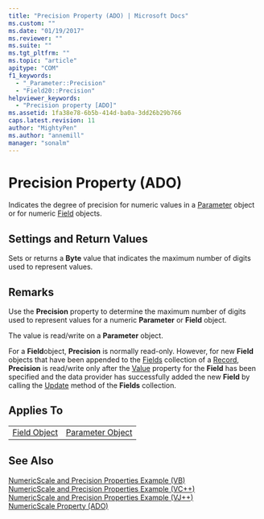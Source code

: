 ```yaml
---
title: "Precision Property (ADO) | Microsoft Docs"
ms.custom: ""
ms.date: "01/19/2017"
ms.reviewer: ""
ms.suite: ""
ms.tgt_pltfrm: ""
ms.topic: "article"
apitype: "COM"
f1_keywords: 
  - "_Parameter::Precision"
  - "Field20::Precision"
helpviewer_keywords: 
  - "Precision property [ADO]"
ms.assetid: 1fa38e78-6b5b-414d-ba0a-3dd26b29b766
caps.latest.revision: 11
author: "MightyPen"
ms.author: "annemill"
manager: "sonalm"
---
```

# Precision Property (ADO)
Indicates the degree of precision for numeric values in a [Parameter](../../../ado/reference/ado-api/parameter-object.md) object or for numeric [Field](../../../ado/reference/ado-api/field-object.md) objects.  
  
## Settings and Return Values  
 Sets or returns a **Byte** value that indicates the maximum number of digits used to represent values.  
  
## Remarks  
 Use the **Precision** property to determine the maximum number of digits used to represent values for a numeric **Parameter** or **Field** object.  
  
 The value is read/write on a **Parameter** object.  
  
 For a **Field**object, **Precision** is normally read-only. However, for new **Field** objects that have been appended to the [Fields](../../../ado/reference/ado-api/fields-collection-ado.md) collection of a [Record](../../../ado/reference/ado-api/record-object-ado.md), **Precision** is read/write only after the [Value](../../../ado/reference/ado-api/value-property-ado.md) property for the **Field** has been specified and the data provider has successfully added the new **Field** by calling the [Update](../../../ado/reference/ado-api/update-method.md) method of the **Fields** collection.  
  
## Applies To  
  
|||  
|-|-|  
|[Field Object](../../../ado/reference/ado-api/field-object.md)|[Parameter Object](../../../ado/reference/ado-api/parameter-object.md)|  
  
## See Also  
 [NumericScale and Precision Properties Example (VB)](../../../ado/reference/ado-api/numericscale-and-precision-properties-example-vb.md)   
 [NumericScale and Precision Properties Example (VC++)](../../../ado/reference/ado-api/numericscale-and-precision-properties-example-vc.md)   
 [NumericScale and Precision Properties Example (VJ++)](../../../ado/reference/ado-api/numericscale-and-precision-properties-example-vj.md)   
 [NumericScale Property (ADO)](../../../ado/reference/ado-api/numericscale-property-ado.md)